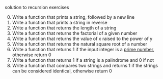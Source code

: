 solution to recursion exercises

0. Write a function that prints a string, followed by a new line
1. Write a function that prints a string in reverse
2. Write a function that returns the length of a string
3. Write a function that returns the factorial of a given number
4. Write a function that returns the value of x raised to the power of y
5. Write a function that returns the natural square root of a number
6. Write a function that returns 1 if the input integer is a [prime number](https://en.wikipedia.org/wiki/Prime_number), otherwise return 0
7. Write a function that returns 1 if a string is a palindrome and 0 if not
8. Write a function that compares two strings and returns 1 if the strings can be considered identical, otherwise return 0
